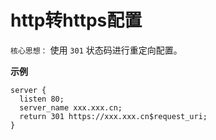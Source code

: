 # http转https配置

`核心思想：` 使用 `301` 状态码进行重定向配置。

**示例**

```nginx
server {
  listen 80;	
  server_name xxx.xxx.cn;
  return 301 https://xxx.xxx.cn$request_uri;
}
```
